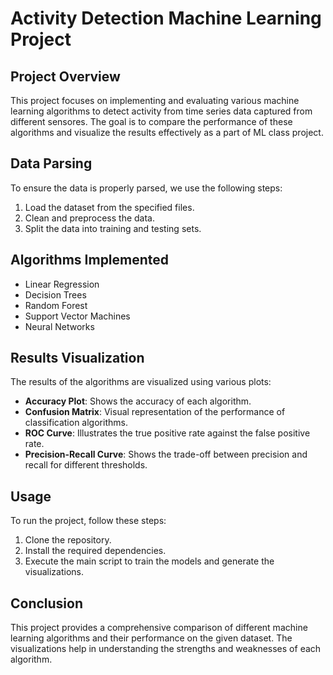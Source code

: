 # Activity Detection Machine Learning Project

## Project Overview
This project focuses on implementing and evaluating various machine learning algorithms to detect activity from time series data captured from different sensores. The goal is to compare the performance of these algorithms and visualize the results effectively as a part of ML class project.

## Data Parsing
To ensure the data is properly parsed, we use the following steps:
1. Load the dataset from the specified files.
2. Clean and preprocess the data.
3. Split the data into training and testing sets.

## Algorithms Implemented
- Linear Regression
- Decision Trees
- Random Forest
- Support Vector Machines
- Neural Networks

## Results Visualization
The results of the algorithms are visualized using various plots:
- **Accuracy Plot**: Shows the accuracy of each algorithm.
- **Confusion Matrix**: Visual representation of the performance of classification algorithms.
- **ROC Curve**: Illustrates the true positive rate against the false positive rate.
- **Precision-Recall Curve**: Shows the trade-off between precision and recall for different thresholds.

## Usage
To run the project, follow these steps:
1. Clone the repository.
2. Install the required dependencies.
3. Execute the main script to train the models and generate the visualizations.

## Conclusion
This project provides a comprehensive comparison of different machine learning algorithms and their performance on the given dataset. The visualizations help in understanding the strengths and weaknesses of each algorithm.
